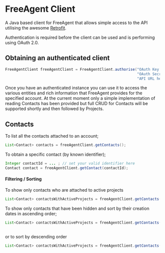 # FreeAgent Client


A Java based client for FreeAgent that allows simple access to the API utilising the awesome [Retrofit](http://square.github.io/retrofit/).

Authentication is required before the client can be used and is performing using OAuth 2.0.

## Obtaining an authenticated client
```java
FreeAgentClient freeAgentClient = FreeAgentClient.authorise("OAuth Key here",
                                                            "OAuth Secret Here",
                                                            "API URL here");
```

Once you have an authenticated instance you can use it to access the various entities and rich information that FreeAgent 
provides for the specified account. At the current moment only a simple implementation of reading Contacts has been
provided but full CRUD for Contacts will be supported shortly and then followed by Projects.


## Contacts

To list all the contacts attached to an account;
```java
List<Contact> contacts = freeAgentClient.getContacts();
```
To obtain a specific contact (by known identifier);
```java
Integer contactId = ... ; // set your valid identifier here
Contact contact = freeAgentClient.getContact(contactId);
```

#### Filtering / Sorting
To show only contacts who are attached to active projects
```java
List<Contact> contactsWithActiveProjects = freeAgentClient.getContacts(ContactViewType.ActiveProjects);
```
To show only contacts that have been hidden and sort by their creation dates in ascending order;
```java
List<Contact> contactsWithActiveProjects = freeAgentClient.getContacts(ContactViewType.Hidden,
                                                                       ContactSortOrderType.CreatedAtAscending);
````
or to sort by descending order
```java
List<Contact> contactsWithActiveProjects = freeAgentClient.getContacts(ContactViewType.Hidden,
                                                                       ContactSortOrderType.CreatedAtDescending);
````


